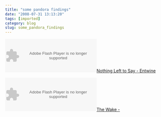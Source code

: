 ```yaml
---
title: "some pandora findings"
date: "2008-07-31 13:13:20"
tags: [imported]
category: blog
slug: some_pandora_findings
---
```


<object width="300" height="110"><param name="movie" value="https://media.imeem.com/m/qdRnIwWmmI/aus=false/"></param><param name="wmode" value="transparent"></param><embed src="https://media.imeem.com/m/qdRnIwWmmI/aus=false/" type="application/x-shockwave-flash" width="300" height="110" wmode="transparent"></embed><a href="https://www.imeem.com/people/K9L3H9/music/BR2gy5MY/entwine_nothing_left_to_say/">Nothing Left to Say - Entwine</a></object>

<object width="300" height="110"><param name="movie" value="https://media.imeem.com/m/uDjuAQPBcq/aus=false/"></param><param name="wmode" value="transparent"></param><embed src="https://media.imeem.com/m/uDjuAQPBcq/aus=false/" type="application/x-shockwave-flash" width="300" height="110" wmode="transparent"></embed><a href="https://www.imeem.com/officialfilter/music/RLYr153k/the_wake/">The Wake - </a></object>
